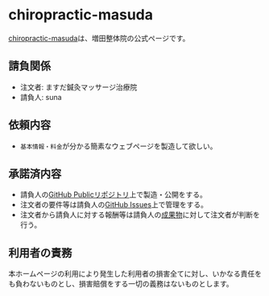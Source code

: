 # chiropractic-masuda
[chiropractic-masuda](https://ghsable.github.io/chiropractic-masuda/)は、増田整体院の公式ページです。

## 請負関係
* 注文者: ますだ鍼灸マッサージ治療院
* 請負人: suna

## 依頼内容
* `基本情報・料金`が分かる簡素なウェブページを製造して欲しい。

## 承諾済内容
* 請負人の[GitHub Publicリポジトリ](https://github.com/ghsable/chiropractic-masuda)上で製造・公開をする。
* 注文者の要件等は請負人の[GitHub Issues](https://github.com/ghsable/chiropractic-masuda/issues)上で管理をする。
* 注文者から請負人に対する報酬等は請負人の[成果物](https://ghsable.github.io/chiropractic-masuda/)に対して注文者が判断を行う。

## 利用者の責務
本ホームページの利用により発生した利用者の損害全てに対し、いかなる責任をも負わないものとし、損害賠償をする一切の義務はないものとします。
